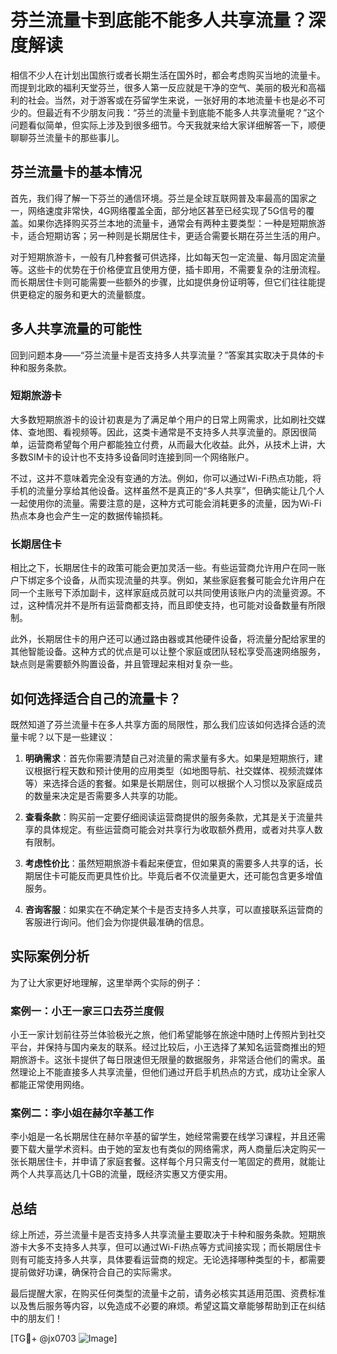 # 芬兰流量卡到底能不能多人共享流量？深度解读

相信不少人在计划出国旅行或者长期生活在国外时，都会考虑购买当地的流量卡。而提到北欧的福利天堂芬兰，很多人第一反应就是干净的空气、美丽的极光和高福利的社会。当然，对于游客或在芬留学生来说，一张好用的本地流量卡也是必不可少的。但最近有不少朋友问我：“芬兰的流量卡到底能不能多人共享流量呢？”这个问题看似简单，但实际上涉及到很多细节。今天我就来给大家详细解答一下，顺便聊聊芬兰流量卡的那些事儿。

## 芬兰流量卡的基本情况

首先，我们得了解一下芬兰的通信环境。芬兰是全球互联网普及率最高的国家之一，网络速度非常快，4G网络覆盖全面，部分地区甚至已经实现了5G信号的覆盖。如果你选择购买芬兰本地的流量卡，通常会有两种主要类型：一种是短期旅游卡，适合短期访客；另一种则是长期居住卡，更适合需要长期在芬兰生活的用户。

对于短期旅游卡，一般有几种套餐可供选择，比如每天包一定流量、每月固定流量等。这些卡的优势在于价格便宜且使用方便，插卡即用，不需要复杂的注册流程。而长期居住卡则可能需要一些额外的步骤，比如提供身份证明等，但它们往往能提供更稳定的服务和更大的流量额度。

## 多人共享流量的可能性

回到问题本身——“芬兰流量卡是否支持多人共享流量？”答案其实取决于具体的卡种和服务条款。

### 短期旅游卡

大多数短期旅游卡的设计初衷是为了满足单个用户的日常上网需求，比如刷社交媒体、查地图、看视频等。因此，这类卡通常是不支持多人共享流量的。原因很简单，运营商希望每个用户都能独立付费，从而最大化收益。此外，从技术上讲，大多数SIM卡的设计也不支持多设备同时连接到同一个网络账户。

不过，这并不意味着完全没有变通的方法。例如，你可以通过Wi-Fi热点功能，将手机的流量分享给其他设备。这样虽然不是真正的“多人共享”，但确实能让几个人一起使用你的流量。需要注意的是，这种方式可能会消耗更多的流量，因为Wi-Fi热点本身也会产生一定的数据传输损耗。

### 长期居住卡

相比之下，长期居住卡的政策可能会更加灵活一些。有些运营商允许用户在同一账户下绑定多个设备，从而实现流量的共享。例如，某些家庭套餐可能会允许用户在同一个主账号下添加副卡，这样家庭成员就可以共同使用该账户内的流量资源。不过，这种情况并不是所有运营商都支持，而且即使支持，也可能对设备数量有所限制。

此外，长期居住卡的用户还可以通过路由器或其他硬件设备，将流量分配给家里的其他智能设备。这种方式的优点是可以让整个家庭或团队轻松享受高速网络服务，缺点则是需要额外购置设备，并且管理起来相对复杂一些。

## 如何选择适合自己的流量卡？

既然知道了芬兰流量卡在多人共享方面的局限性，那么我们应该如何选择合适的流量卡呢？以下是一些建议：

1. **明确需求**：首先你需要清楚自己对流量的需求量有多大。如果是短期旅行，建议根据行程天数和预计使用的应用类型（如地图导航、社交媒体、视频流媒体等）来选择合适的套餐。如果是长期居住，则可以根据个人习惯以及家庭成员的数量来决定是否需要多人共享的功能。

2. **查看条款**：购买前一定要仔细阅读运营商提供的服务条款，尤其是关于流量共享的具体规定。有些运营商可能会对共享行为收取额外费用，或者对共享人数有限制。

3. **考虑性价比**：虽然短期旅游卡看起来便宜，但如果真的需要多人共享的话，长期居住卡可能反而更具性价比。毕竟后者不仅流量更大，还可能包含更多增值服务。

4. **咨询客服**：如果实在不确定某个卡是否支持多人共享，可以直接联系运营商的客服进行询问。他们会为你提供最准确的信息。

## 实际案例分析

为了让大家更好地理解，这里举两个实际的例子：

### 案例一：小王一家三口去芬兰度假

小王一家计划前往芬兰体验极光之旅，他们希望能够在旅途中随时上传照片到社交平台，并保持与国内亲友的联系。经过比较后，小王选择了某知名运营商推出的短期旅游卡。这张卡提供了每日限速但无限量的数据服务，非常适合他们的需求。虽然理论上不能直接多人共享流量，但他们通过开启手机热点的方式，成功让全家人都能正常使用网络。

### 案例二：李小姐在赫尔辛基工作

李小姐是一名长期居住在赫尔辛基的留学生，她经常需要在线学习课程，并且还需要下载大量学术资料。由于她的室友也有类似的网络需求，两人商量后决定购买一张长期居住卡，并申请了家庭套餐。这样每个月只需支付一笔固定的费用，就能让两个人共享高达几十GB的流量，既经济实惠又方便实用。

## 总结

综上所述，芬兰流量卡是否支持多人共享流量主要取决于卡种和服务条款。短期旅游卡大多不支持多人共享，但可以通过Wi-Fi热点等方式间接实现；而长期居住卡则有可能支持多人共享，具体要看运营商的规定。无论选择哪种类型的卡，都需要提前做好功课，确保符合自己的实际需求。

最后提醒大家，在购买任何类型的流量卡之前，请务必核实其适用范围、资费标准以及售后服务等内容，以免造成不必要的麻烦。希望这篇文章能够帮助到正在纠结中的朋友们！

[TG💪+ @jx0703 ![Image](https://github.com/user-attachments/assets/dbca1d08-cadb-493c-b0ec-ad6f7a83f270)]